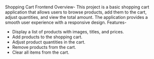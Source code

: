 Shopping Cart Frontend
Overview-
This project is a basic shopping cart application that allows users to browse products, add them to the cart, adjust quantities, and view the total amount. The application provides a smooth user experience with a responsive design.
Features-
- Display a list of products with images, titles, and prices.
- Add products to the shopping cart.
- Adjust product quantities in the cart.
- Remove products from the cart.
- Clear all items from the cart.


  
